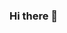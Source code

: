 ### Hi there 👋

<!--
**ririzqah/ririzqah** is a ✨ _special_ ✨ repository because its `README.md` (this file) appears on your GitHub profile.

<div id="header" align="center"> <img src="https://giphy.com/gifs/blue-computer-office-1yT7hkOx52d4vQWX05" width="100"/> </div>


Here are some ideas to get you started:

- 🔭 I’m currently working on ...
- 🌱 I’m currently learning ...
- 👯 I’m looking to collaborate on ...
- 🤔 I’m looking for help with ...
- 💬 Ask me about ...
- 📫 How to reach me: ...
- 😄 Pronouns: ...
- ⚡ Fun fact: ...
-->
